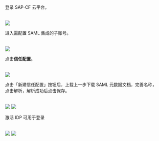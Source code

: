<IntegrationDetailCard title="配置 SAP Business Technology Platform">

登录 SAP-CF 云平台。

<img src="~@imagesZhCn/integration/sap-btp/2-1.png" style="margin-top: 20px;" class="md-img-padding" />

进入需配置 SAML 集成的子账号。

<img src="~@imagesZhCn/integration/sap-btp/2-2.png" style="margin-top: 20px;" class="md-img-padding" />

点击**信任配置**。

<img src="~@imagesZhCn/integration/sap-btp/2-3.png" style="margin-top: 20px;" class="md-img-padding" />

点击「新建信任配置」按钮后，上载上一步下载 SAML 元数据文档，完善名称，点击解析，解析成功后点击保存。

<img src="~@imagesZhCn/integration/sap-btp/2-4.png" style="margin-top: 20px;" class="md-img-padding" />

<img src="~@imagesZhCn/integration/sap-btp/2-5.png" style="margin-top: 20px;" class="md-img-padding" />

激活 IDP 可用于登录

<img src="~@imagesZhCn/integration/sap-btp/2-6.png" style="margin-top: 20px;" class="md-img-padding" />

<img src="~@imagesZhCn/integration/sap-btp/2-7.png" style="margin-top: 20px;" class="md-img-padding" />

</IntegrationDetailCard>
